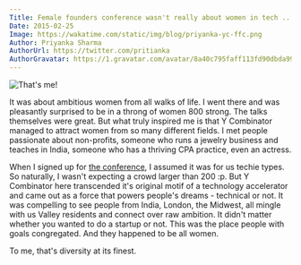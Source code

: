 ```yaml
---
Title: Female founders conference wasn't really about women in tech ...
Date: 2015-02-25
Image: https://wakatime.com/static/img/blog/priyanka-yc-ffc.png
Author: Priyanka Sharma
AuthorUrl: https://twitter.com/pritianka
AuthorGravatar: https://1.gravatar.com/avatar/8a40c795faff113fd90dbda994d43156
---
```


![That's me!](https://wakatime.com/static/img/blog/priyanka-yc-ffc.png "Priyanka at Female Founder Conference")


It was about ambitious women from all walks of life.  I went there and was pleasantly surprised to be in a throng of women 800 strong.  The talks themselves were great.  But what truly inspired me is that Y Combinator managed to attract women from so many different fields.  I met people passionate about non-profits, someone who runs a jewelry business and teaches in India, someone who has a thriving CPA practice, even an actress.

When I signed up for [the conference](http://www.femalefoundersconference.org/), I assumed it was for us techie types.  So naturally, I wasn't expecting a crowd larger than 200 :p.  But Y Combinator here transcended it's original motif of a technology accelerator and came out as a force that powers people's dreams - technical or not.  It was compelling to see people from India, London, the Midwest, all mingle with us Valley residents and connect over raw ambition.  It didn't matter whether you wanted to do a startup or not.  This was the place people with goals congregated.  And they happened to be all women. 

To me, that's diversity at its finest.
